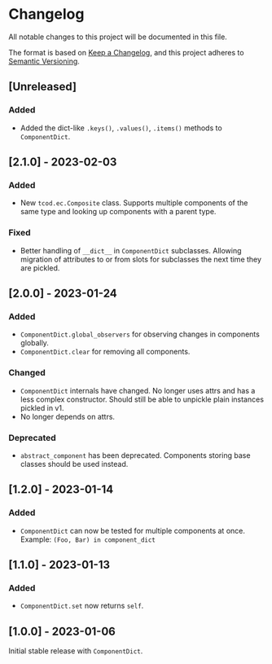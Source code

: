 # Changelog

All notable changes to this project will be documented in this file.

The format is based on [Keep a Changelog](https://keepachangelog.com/en/1.0.0/),
and this project adheres to [Semantic Versioning](https://semver.org/spec/v2.0.0.html).

## [Unreleased]
### Added
- Added the dict-like `.keys()`, `.values()`, `.items()` methods to `ComponentDict`.

## [2.1.0] - 2023-02-03
### Added
- New `tcod.ec.Composite` class.
  Supports multiple components of the same type and looking up components with a parent type.

### Fixed
- Better handling of `__dict__` in `ComponentDict` subclasses.
  Allowing migration of attributes to or from slots for subclasses the next time they are pickled.

## [2.0.0] - 2023-01-24
### Added
- `ComponentDict.global_observers` for observing changes in components globally.
- `ComponentDict.clear` for removing all components.

### Changed
- `ComponentDict` internals have changed.  No longer uses attrs and has a less complex constructor.
  Should still be able to unpickle plain instances pickled in v1.
- No longer depends on attrs.

### Deprecated
- `abstract_component` has been deprecated.  Components storing base classes should be used instead.

## [1.2.0] - 2023-01-14
### Added
- `ComponentDict` can now be tested for multiple components at once.  Example: `(Foo, Bar) in component_dict`

## [1.1.0] - 2023-01-13
### Added
- ``ComponentDict.set`` now returns `self`.

## [1.0.0] - 2023-01-06
Initial stable release with ``ComponentDict``.
